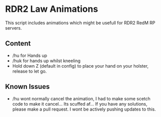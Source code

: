# RDR2 Law Animations
This script includes animations which might be usefull for RDR2 RedM RP servers.
## Content
- /hu for Hands up
- /huk for hands up whilst kneeling
- Hold down Z (default in config) to place your hand on your holster, release to let go.
## Known Issues
- /hu wont normally cancel the animation, I had to make some scetch code to make it cancel... Its scuffed af... If you have any solutions, please make a pull request. I wont be actively pushing updates to this.
